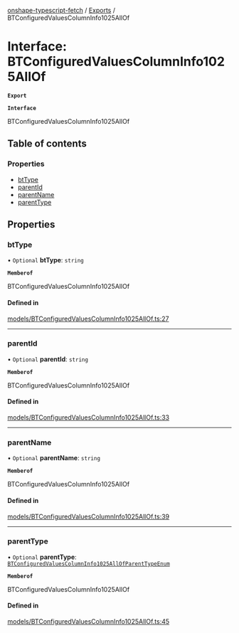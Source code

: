 [onshape-typescript-fetch](../README.md) / [Exports](../modules.md) / BTConfiguredValuesColumnInfo1025AllOf

# Interface: BTConfiguredValuesColumnInfo1025AllOf

**`Export`**

**`Interface`**

BTConfiguredValuesColumnInfo1025AllOf

## Table of contents

### Properties

- [btType](BTConfiguredValuesColumnInfo1025AllOf.md#bttype)
- [parentId](BTConfiguredValuesColumnInfo1025AllOf.md#parentid)
- [parentName](BTConfiguredValuesColumnInfo1025AllOf.md#parentname)
- [parentType](BTConfiguredValuesColumnInfo1025AllOf.md#parenttype)

## Properties

### btType

• `Optional` **btType**: `string`

**`Memberof`**

BTConfiguredValuesColumnInfo1025AllOf

#### Defined in

[models/BTConfiguredValuesColumnInfo1025AllOf.ts:27](https://github.com/toebes/onshape-typescript-fetch/blob/3e11ae1/models/BTConfiguredValuesColumnInfo1025AllOf.ts#L27)

___

### parentId

• `Optional` **parentId**: `string`

**`Memberof`**

BTConfiguredValuesColumnInfo1025AllOf

#### Defined in

[models/BTConfiguredValuesColumnInfo1025AllOf.ts:33](https://github.com/toebes/onshape-typescript-fetch/blob/3e11ae1/models/BTConfiguredValuesColumnInfo1025AllOf.ts#L33)

___

### parentName

• `Optional` **parentName**: `string`

**`Memberof`**

BTConfiguredValuesColumnInfo1025AllOf

#### Defined in

[models/BTConfiguredValuesColumnInfo1025AllOf.ts:39](https://github.com/toebes/onshape-typescript-fetch/blob/3e11ae1/models/BTConfiguredValuesColumnInfo1025AllOf.ts#L39)

___

### parentType

• `Optional` **parentType**: [`BTConfiguredValuesColumnInfo1025AllOfParentTypeEnum`](../modules.md#btconfiguredvaluescolumninfo1025allofparenttypeenum-1)

**`Memberof`**

BTConfiguredValuesColumnInfo1025AllOf

#### Defined in

[models/BTConfiguredValuesColumnInfo1025AllOf.ts:45](https://github.com/toebes/onshape-typescript-fetch/blob/3e11ae1/models/BTConfiguredValuesColumnInfo1025AllOf.ts#L45)
